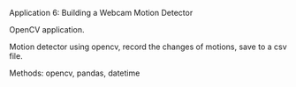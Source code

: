 Application 6: Building a Webcam Motion Detector

OpenCV application.

Motion detector using opencv, record the changes of motions, save to a csv file.

Methods: opencv, pandas, datetime
